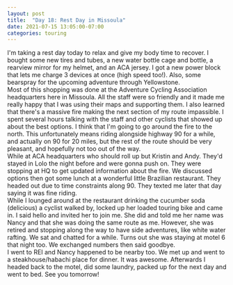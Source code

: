 ```yaml
---
layout: post
title:  "Day 18: Rest Day in Missoula"
date: 2021-07-15 13:05:00-07:00
categories: touring
---
```

I'm taking a rest day today to relax and give my body time to recover. I bought some new tires and tubes, a new water bottle cage and bottle, a rearview mirror for my helmet, and an ACA jersey. I got a new power block that lets me charge 3 devices at once (high speed too!). Also, some bearspray for the upcoming adventure through Yellowstone.  
Most of this shopping was done at the Adventure Cycling Association headquarters here in Missoula. All the staff were so friendly and it made me really happy that I was using their maps and supporting them. I also learned that there's a massive fire making the next section of my route impassible. I spent several hours talking with the staff and other cyclists that showed up about the best options. I think that I'm going to go around the fire to the north. This unfortunately means riding alongside highway 90 for a while, and actually on 90 for 20 miles, but the rest of the route should be very pleasant, and hopefully not too out of the way.   
While at ACA headquarters who should roll up but Kristin and Andy. They'd stayed in Lolo the night before and were gonna push on. They were stopping at HQ to get updated information about the fire. We discussed options then got some lunch at a wonderful little Brazilian restaurant. They headed out due to time constraints along 90. They texted me later that day saying it was fine riding.  
While I lounged around at the restaurant drinking the cucumber soda (delicious) a cyclist walked by, locked up her loaded touring bike and came in. I said hello and invited her to join me. She did and told me her name was Nancy and that she was doing the same route as me. However, she was retired and stopping along the way to have side adventures, like white water rafting. We sat and chatted for a while. Turns out she was staying at motel 6 that night too. We exchanged numbers then said goodbye.  
I went to REI and Nancy happened to be nearby too. We met up and went to a steakhouse/habachi place for dinner. It was awesome. Afterwards I headed back to the motel, did some laundry, packed up for the next day and went to bed. See you tomorrow!
